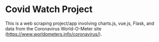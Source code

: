 # Covid Watch Project

This is a web scraping project/app involving charts.js, vue.js, Flask, and data from the Coronavirus World-O-Meter site (https://www.worldometers.info/coronavirus/).